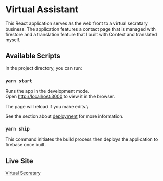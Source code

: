 # Virtual Assistant

This React application serves as the web front to a virtual secratary business. The application features a contact page
that is managed with firestore and a translation feature that I built with Context and translated myself. 

## Available Scripts

In the project directory, you can run:

### `yarn start`

Runs the app in the development mode.\
Open [http://localhost:3000](http://localhost:3000) to view it in the browser.

The page will reload if you make edits.\

See the section about [deployment](https://facebook.github.io/create-react-app/docs/deployment) for more information.

### `yarn ship`

This command initiates the build process then deploys the application to firebase once built.

## Live Site

[Virtual Secratary](https://secretariasadistancia.com/)

